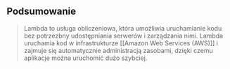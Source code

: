 ## Podsumowanie
>Lambda to usługa obliczeniowa, która umożliwia uruchamianie kodu bez potrzezbny udostępniania serwerów i zarządzania nimi. Lambda uruchamia kod w infrastrukturze [[Amazon Web Services (AWS)]] i zajmuje się automatycznie administracją zasobami, dzięki czemu aplikacje można uruchomić dużo szybciej.